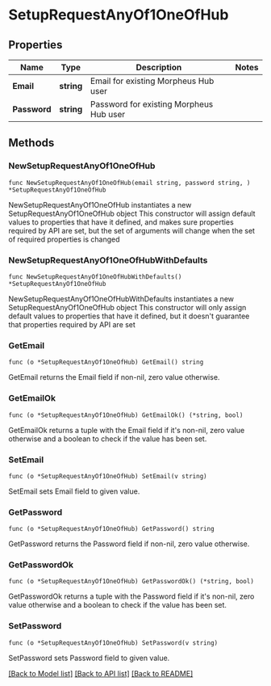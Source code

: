 # SetupRequestAnyOf1OneOfHub

## Properties

Name | Type | Description | Notes
------------ | ------------- | ------------- | -------------
**Email** | **string** | Email for existing Morpheus Hub user | 
**Password** | **string** | Password for existing Morpheus Hub user | 

## Methods

### NewSetupRequestAnyOf1OneOfHub

`func NewSetupRequestAnyOf1OneOfHub(email string, password string, ) *SetupRequestAnyOf1OneOfHub`

NewSetupRequestAnyOf1OneOfHub instantiates a new SetupRequestAnyOf1OneOfHub object
This constructor will assign default values to properties that have it defined,
and makes sure properties required by API are set, but the set of arguments
will change when the set of required properties is changed

### NewSetupRequestAnyOf1OneOfHubWithDefaults

`func NewSetupRequestAnyOf1OneOfHubWithDefaults() *SetupRequestAnyOf1OneOfHub`

NewSetupRequestAnyOf1OneOfHubWithDefaults instantiates a new SetupRequestAnyOf1OneOfHub object
This constructor will only assign default values to properties that have it defined,
but it doesn't guarantee that properties required by API are set

### GetEmail

`func (o *SetupRequestAnyOf1OneOfHub) GetEmail() string`

GetEmail returns the Email field if non-nil, zero value otherwise.

### GetEmailOk

`func (o *SetupRequestAnyOf1OneOfHub) GetEmailOk() (*string, bool)`

GetEmailOk returns a tuple with the Email field if it's non-nil, zero value otherwise
and a boolean to check if the value has been set.

### SetEmail

`func (o *SetupRequestAnyOf1OneOfHub) SetEmail(v string)`

SetEmail sets Email field to given value.


### GetPassword

`func (o *SetupRequestAnyOf1OneOfHub) GetPassword() string`

GetPassword returns the Password field if non-nil, zero value otherwise.

### GetPasswordOk

`func (o *SetupRequestAnyOf1OneOfHub) GetPasswordOk() (*string, bool)`

GetPasswordOk returns a tuple with the Password field if it's non-nil, zero value otherwise
and a boolean to check if the value has been set.

### SetPassword

`func (o *SetupRequestAnyOf1OneOfHub) SetPassword(v string)`

SetPassword sets Password field to given value.



[[Back to Model list]](../README.md#documentation-for-models) [[Back to API list]](../README.md#documentation-for-api-endpoints) [[Back to README]](../README.md)


